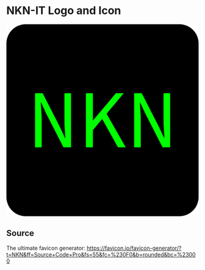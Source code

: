 # NKN-IT Logo and Icon

![Logo](android-chrome-512x512.png)

## Source

The ultimate favicon generator:
<https://favicon.io/favicon-generator/?t=NKN&ff=Source+Code+Pro&fs=55&fc=%230F0&b=rounded&bc=%23000>